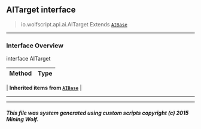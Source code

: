## AITarget __interface__

>io.wolfscript.api.ai.AITarget
>Extends [`AIBase`](AIBase.md)

---

### Interface Overview

interface AITarget

Method | Type   
--- | :--- 
 |
__Inherited items from [`AIBase`](AIBase.md)__ |





---



---


##### This file was system generated using custom scripts copyright (c) 2015 Mining Wolf.
	

